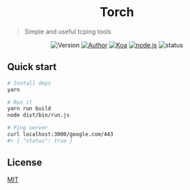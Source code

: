 <h1 align="center">Torch</h1>

> Simple and useful tcping tools

<p align="center">
<img alt="Version" src="https://img.shields.io/badge/version-0.0.0-757575.svg?style=flat-square"/>
<a href="https://blog.indexyz.me"><img alt="Author" src="https://img.shields.io/badge/author-Indexyz-444444.svg?style=flat-square"/></a>
<a href="https://koajs.com"><img alt="Koa" src="https://img.shields.io/badge/koa-2-0e83cd.svg?style=flat-square"/></a>
<a href="https://nodejs.org/"><img alt="node.js" src="https://img.shields.io/badge/node.js-7.0+-43853d.svg?style=flat-square"/></a>
<img alt="status" src="https://img.shields.io/badge/status-under development-81aceb.svg?style=flat-square"/>
</p>


## Quick start
```bash
# Install deps
yarn

# Run it
yarn run build
node dist/bin/run.js

# Ping server
curl localhost:3000/google.com/443
#> { "status": true }
```

## License
[MIT](https://github.com/Indexyz/Torch/blob/master/LICENSE)
